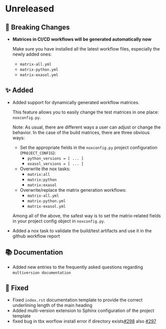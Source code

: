 # Unreleased

## 🚨 Breaking Changes
* **Matrices in CI/CD workflows will be generated automatically now**

    Make sure you have installed all the latest workflow files, especially the newly added ones:

    - `matrix-all.yml`
    - `matrix-python.yml`
    - `matrix-exasol.yml`


## ✨ Added
* Added support for dynamically generated workflow matrices.

    This feature allows you to easily change the test matrices in one place: `noxconfig.py`.

    Note: As usual, there are different ways a user can adjust or change the behavior. In the case of the build matrices, there are three obvious ways:

    - Set the appropriate fields in the `noxconfig.py` project configuration (`PROJECT_CONFIG`):
        * `python_versions = [ ... ]`
        * `exasol_versions = [ ... ]`
    - Overwrite the nox tasks:
        * `matrix:all`
        * `matrix:python`
        * `matrix:exasol`
    - Overwrite/replace the matrix generation workflows:
        * `matrix-all.yml`
        * `matrix-python.yml`
        * `matrix-exasol.yml`

    Among all of the above, the safest way is to set the matrix-related fields in your project config object in `noxconfig.py`.

* Added a nox task to validate the build/test artifacts and use it in the github workflow report 


## 📚 Documentation

* Added new entries to the frequently asked questions regarding `multiversion documentation`


## 🐞 Fixed

* Fixed `index.rst` documentation template to provide the correct underlining length of the main heading
* Added multi-version extension to Sphinx configuration of the project template
* fixed bug in tbx worflow install error if directory exists[#298](https://github.com/exasol/python-toolbox/issues/298) also [#297](https://github.com/exasol/python-toolbox/issues/297)